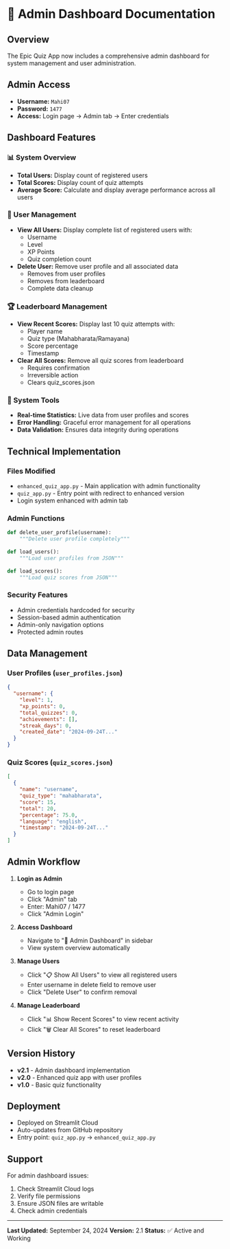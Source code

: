 # 👑 Admin Dashboard Documentation

## Overview
The Epic Quiz App now includes a comprehensive admin dashboard for system management and user administration.

## Admin Access
- **Username:** `Mahi07`
- **Password:** `1477`
- **Access:** Login page → Admin tab → Enter credentials

## Dashboard Features

### 📊 System Overview
- **Total Users:** Display count of registered users
- **Total Scores:** Display count of quiz attempts
- **Average Score:** Calculate and display average performance across all users

### 👥 User Management
- **View All Users:** Display complete list of registered users with:
  - Username
  - Level
  - XP Points
  - Quiz completion count
- **Delete User:** Remove user profile and all associated data
  - Removes from user profiles
  - Removes from leaderboard
  - Complete data cleanup

### 🏆 Leaderboard Management
- **View Recent Scores:** Display last 10 quiz attempts with:
  - Player name
  - Quiz type (Mahabharata/Ramayana)
  - Score percentage
  - Timestamp
- **Clear All Scores:** Remove all quiz scores from leaderboard
  - Requires confirmation
  - Irreversible action
  - Clears quiz_scores.json

### 🔧 System Tools
- **Real-time Statistics:** Live data from user profiles and scores
- **Error Handling:** Graceful error management for all operations
- **Data Validation:** Ensures data integrity during operations

## Technical Implementation

### Files Modified
- `enhanced_quiz_app.py` - Main application with admin functionality
- `quiz_app.py` - Entry point with redirect to enhanced version
- Login system enhanced with admin tab

### Admin Functions
```python
def delete_user_profile(username):
    """Delete user profile completely"""
    
def load_users():
    """Load user profiles from JSON"""
    
def load_scores():
    """Load quiz scores from JSON"""
```

### Security Features
- Admin credentials hardcoded for security
- Session-based admin authentication
- Admin-only navigation options
- Protected admin routes

## Data Management

### User Profiles (`user_profiles.json`)
```json
{
  "username": {
    "level": 1,
    "xp_points": 0,
    "total_quizzes": 0,
    "achievements": [],
    "streak_days": 0,
    "created_date": "2024-09-24T..."
  }
}
```

### Quiz Scores (`quiz_scores.json`)
```json
[
  {
    "name": "username",
    "quiz_type": "mahabharata",
    "score": 15,
    "total": 20,
    "percentage": 75.0,
    "language": "english",
    "timestamp": "2024-09-24T..."
  }
]
```

## Admin Workflow

1. **Login as Admin**
   - Go to login page
   - Click "Admin" tab
   - Enter: Mahi07 / 1477
   - Click "Admin Login"

2. **Access Dashboard**
   - Navigate to "👑 Admin Dashboard" in sidebar
   - View system overview automatically

3. **Manage Users**
   - Click "📋 Show All Users" to view all registered users
   - Enter username in delete field to remove user
   - Click "Delete User" to confirm removal

4. **Manage Leaderboard**
   - Click "📊 Show Recent Scores" to view recent activity
   - Click "🗑️ Clear All Scores" to reset leaderboard

## Version History
- **v2.1** - Admin dashboard implementation
- **v2.0** - Enhanced quiz app with user profiles
- **v1.0** - Basic quiz functionality

## Deployment
- Deployed on Streamlit Cloud
- Auto-updates from GitHub repository
- Entry point: `quiz_app.py` → `enhanced_quiz_app.py`

## Support
For admin dashboard issues:
1. Check Streamlit Cloud logs
2. Verify file permissions
3. Ensure JSON files are writable
4. Check admin credentials

---
**Last Updated:** September 24, 2024
**Version:** 2.1
**Status:** ✅ Active and Working